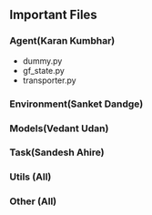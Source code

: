 ## Important Files

### Agent(Karan Kumbhar)
- dummy.py
- gf\_state.py
- transporter.py

### Environment(Sanket Dandge)


### Models(Vedant Udan)


### Task(Sandesh Ahire)


### Utils (All)


### Other (All)


